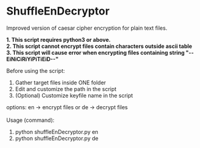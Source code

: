 # ShuffleEnDecryptor
Improved version of caesar cipher encryption for plain text files.

**1.  This script requires python3 or above.**<br/>
**2.  This script cannot encrypt files contain characters outside ascii table**<br/>
**3.  This script will cause error when encrypting files containing string "--EiNiCiRiYiPiTiEiD--"**<br/>

Before using the script:
1. Gather target files inside ONE folder
2. Edit and customize the path in the script
3. (Optional) Customize keyfile name in the script

options: en -> encrypt files or de -> decrypt files<br/><br/>
Usage (command):
1. python shuffleEnDecryptor.py en
2. python shuffleEnDecryptor.py de

